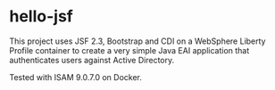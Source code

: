 # hello-jsf

This project uses JSF 2.3, Bootstrap and CDI on a WebSphere Liberty Profile container to create a very simple Java EAI application that authenticates users against Active Directory.

Tested with ISAM 9.0.7.0 on Docker.
